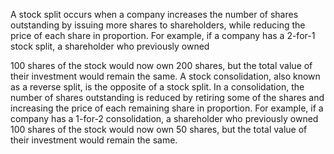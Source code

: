 A stock split occurs when a company increases the number of shares outstanding by
issuing more shares to shareholders, while reducing the price of each share in proportion.
For example, if a company has a 2-for-1 stock split, a shareholder who previously owned

100 shares of the stock would now own 200 shares, but the total value of their investment
would remain the same.
A stock consolidation, also known as a reverse split, is the opposite of a stock split. In a
consolidation, the number of shares outstanding is reduced by retiring some of the shares
and increasing the price of each remaining share in proportion. For example, if a company
has a 1-for-2 consolidation, a shareholder who previously owned 100 shares of the stock
would now own 50 shares, but the total value of their investment would remain the same.
